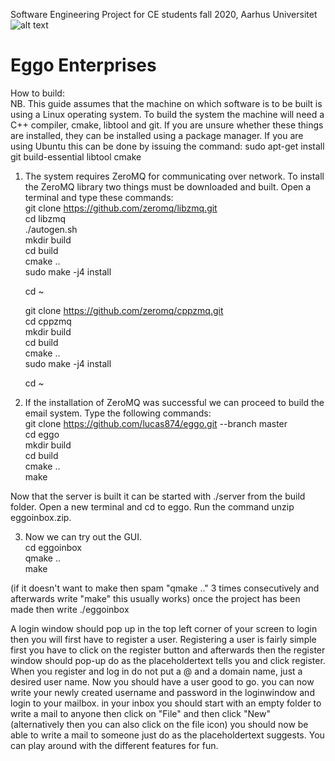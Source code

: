 Software Engineering Project for CE students fall 2020, Aarhus Universitet<br>
![alt text](https://www.nicepng.com/png/full/422-4224687_eggo-thick-and-fluffy-waffles.png) <br>
# Eggo Enterprises

How to build:<br>
NB. This guide assumes that the machine on which software is to be built is using a Linux operating system. To build the system the machine will need a C++ compiler, cmake, libtool and git. If you are unsure whether these things are installed, they can be installed using a package manager. If you are using Ubuntu this can be done by issuing the command: sudo apt-get install git build-essential libtool cmake<br> 

1. The system requires ZeroMQ for communicating over network. To install the ZeroMQ library two things must be downloaded and built. Open a terminal and type these commands:<br>
    git clone https://github.com/zeromq/libzmq.git<br>
    cd libzmq<br>
    ./autogen.sh<br>
    mkdir build<br>
    cd build<br>
    cmake ..<br>
    sudo make -j4 install<br>
    
    cd ~<br>
    
    git clone https://github.com/zeromq/cppzmq.git<br>
    cd cppzmq<br>
    mkdir build<br>
    cd build<br>
    cmake ..<br>
    sudo make -j4 install<br>
    
    cd ~<br>

2. If the installation of ZeroMQ was successful we can proceed to build the email system. Type the following commands:<br>
    git clone https://github.com/lucas874/eggo.git --branch master<br>
    cd eggo<br>
    mkdir build<br>
    cd build<br>
    cmake ..<br>
    make<br> 
    
    
Now that the server is built it can be started with ./server from the build folder. Open a new terminal and cd to eggo. Run the command unzip eggoinbox.zip.<br>

3. Now we can try out the GUI.<br>
    cd eggoinbox<br>
    qmake ..<br>
    make<br>
 
(if it doesn't want to make then spam "qmake .." 3 times consecutively and afterwards write
"make" this usually works)
once the project has been made then write
	./eggoinbox

A login window should pop up in the top left corner of your screen to login then you will 
first have to register a user. Registering a user is fairly simple first you have to click on the 
register button and afterwards then the register window should pop-up do as the placeholdertext 
tells you and click register. When you register and log in do not put a @ and a domain name, just a desired user name. Now you should have a user good to go. you can now write your newly created username and password in the loginwindow and login to your mailbox.
in your inbox you should start with an empty folder to write a mail to anyone then click on "File"
and then click "New" (alternatively then you can also click on the file icon) 
you should now be able to write a mail to someone just do as the placeholdertext suggests. 
You can play around with the different features for fun.
